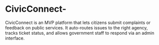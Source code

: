 # CivicConnect-
CivicConnect is an MVP platform that lets citizens submit complaints or feedback on public services. It auto-routes issues to the right agency, tracks ticket status, and allows government staff to respond via an admin interface.
